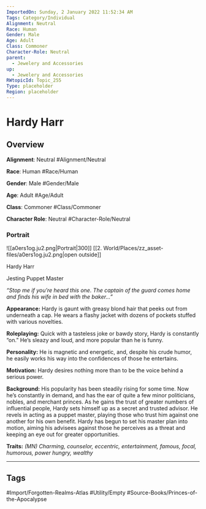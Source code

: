 ```yaml
---
ImportedOn: Sunday, 2 January 2022 11:52:34 AM
Tags: Category/Individual
Alignment: Neutral
Race: Human
Gender: Male
Age: Adult
Class: Commoner
Character-Role: Neutral
parent:
  - Jewelery and Accessories
up:
  - Jewelery and Accessories
RWtopicId: Topic_255
Type: placeholder
Region: placeholder
---
```

# Hardy Harr
## Overview
**Alignment**: Neutral
#Alignment/Neutral

**Race**: Human
#Race/Human

**Gender**: Male
#Gender/Male

**Age**: Adult
#Age/Adult

**Class**: Commoner
#Class/Commoner

**Character Role**: Neutral
#Character-Role/Neutral

### Portrait
![[a0ers1og.ju2.png|Portrait|300]]
[[2. World/Places/zz_asset-files/a0ers1og.ju2.png|open outside]]

Hardy Harr

Jesting Puppet Master

*“Stop me if you’re heard this one. The captain of the guard comes home and finds his wife in bed with the baker...”*

**Appearance:** Hardy is gaunt with greasy blond hair that peeks out from underneath a cap. He wears a flashy jacket with dozens of pockets stuffed with various novelties.

**Roleplaying:** Quick with a tasteless joke or bawdy story, Hardy is constantly “on.” He’s sleazy and loud, and more popular than he is funny.

**Personality:** He is magnetic and energetic, and, despite his crude humor, he easily works his way into the confidences of those he entertains.

**Motivation:** Hardy desires nothing more than to be the voice behind a serious power.

**Background:** His popularity has been steadily rising for some time. Now he’s constantly in demand, and has the ear of quite a few minor politicians, nobles, and merchant princes. As he gains the trust of greater numbers of influential people, Hardy sets himself up as a secret and trusted advisor. He revels in acting as a puppet master, playing those who trust him against one another for his own benefit. Hardy has begun to set his master plan into motion, aiming his advisees against those he perceives as a threat and keeping an eye out for greater opportunities.

**Traits:** *(MN) Charming, counselor, eccentric, entertainment, famous, focal, humorous, power hungry, wealthy*


---
## Tags
#Import/Forgotten-Realms-Atlas #Utility/Empty #Source-Books/Princes-of-the-Apocalypse

